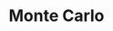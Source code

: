 ---
title: Monte Carlo 
last_modified_at: 2019-11-30 9:50:00 +0000
categories:
  - study
tags:
  - math
  - python
---